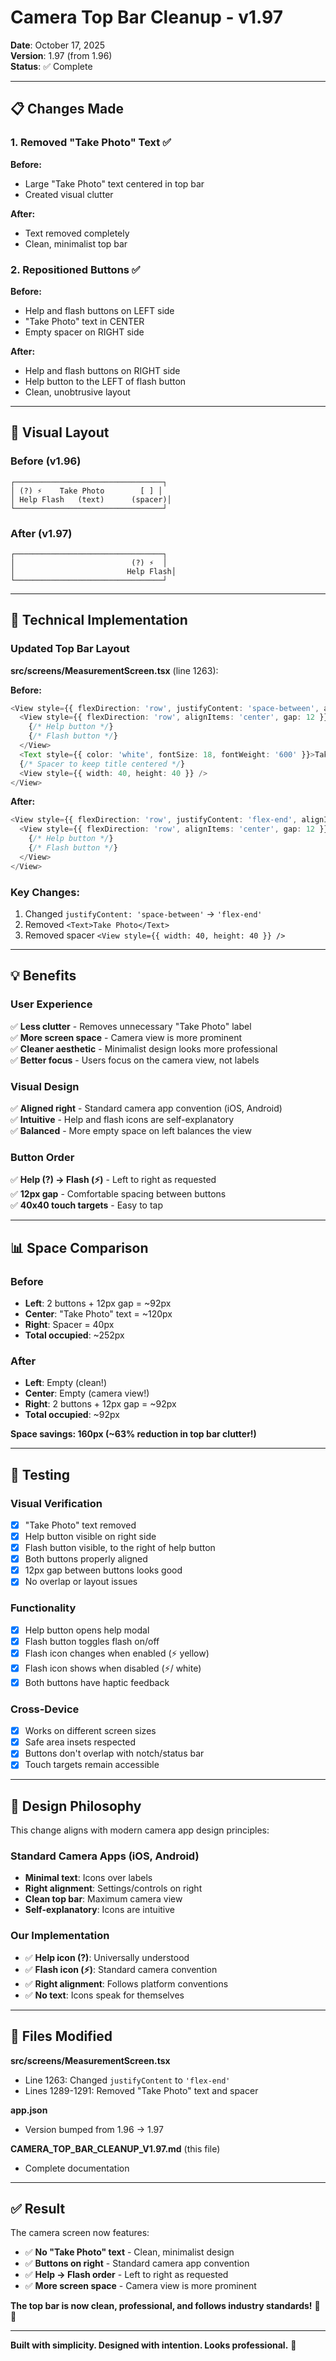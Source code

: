 # Camera Top Bar Cleanup - v1.97

**Date**: October 17, 2025  
**Version**: 1.97 (from 1.96)  
**Status**: ✅ Complete

---

## 📋 Changes Made

### 1. Removed "Take Photo" Text ✅
**Before:**
- Large "Take Photo" text centered in top bar
- Created visual clutter

**After:**
- Text removed completely
- Clean, minimalist top bar

### 2. Repositioned Buttons ✅
**Before:**
- Help and flash buttons on LEFT side
- "Take Photo" text in CENTER
- Empty spacer on RIGHT side

**After:**
- Help and flash buttons on RIGHT side
- Help button to the LEFT of flash button
- Clean, unobtrusive layout

---

## 🎨 Visual Layout

### Before (v1.96)
```
┌─────────────────────────────────┐
│ (?) ⚡    Take Photo        [ ] │
│ Help Flash   (text)      (spacer)│
└─────────────────────────────────┘
```

### After (v1.97)
```
┌─────────────────────────────────┐
│                          (?) ⚡  │
│                         Help Flash│
└─────────────────────────────────┘
```

---

## 🔧 Technical Implementation

### Updated Top Bar Layout

**src/screens/MeasurementScreen.tsx** (line 1263):

**Before:**
```typescript
<View style={{ flexDirection: 'row', justifyContent: 'space-between', alignItems: 'center', paddingHorizontal: 24 }}>
  <View style={{ flexDirection: 'row', alignItems: 'center', gap: 12 }}>
    {/* Help button */}
    {/* Flash button */}
  </View>
  <Text style={{ color: 'white', fontSize: 18, fontWeight: '600' }}>Take Photo</Text>
  {/* Spacer to keep title centered */}
  <View style={{ width: 40, height: 40 }} />
</View>
```

**After:**
```typescript
<View style={{ flexDirection: 'row', justifyContent: 'flex-end', alignItems: 'center', paddingHorizontal: 24 }}>
  <View style={{ flexDirection: 'row', alignItems: 'center', gap: 12 }}>
    {/* Help button */}
    {/* Flash button */}
  </View>
</View>
```

### Key Changes:
1. Changed `justifyContent: 'space-between'` → `'flex-end'`
2. Removed `<Text>Take Photo</Text>`
3. Removed spacer `<View style={{ width: 40, height: 40 }} />`

---

## 💡 Benefits

### User Experience
✅ **Less clutter** - Removes unnecessary "Take Photo" label  
✅ **More screen space** - Camera view is more prominent  
✅ **Cleaner aesthetic** - Minimalist design looks more professional  
✅ **Better focus** - Users focus on the camera view, not labels

### Visual Design
✅ **Aligned right** - Standard camera app convention (iOS, Android)  
✅ **Intuitive** - Help and flash icons are self-explanatory  
✅ **Balanced** - More empty space on left balances the view

### Button Order
✅ **Help (?) → Flash (⚡)** - Left to right as requested  
✅ **12px gap** - Comfortable spacing between buttons  
✅ **40x40 touch targets** - Easy to tap

---

## 📊 Space Comparison

### Before
- **Left**: 2 buttons + 12px gap = ~92px
- **Center**: "Take Photo" text = ~120px
- **Right**: Spacer = 40px
- **Total occupied**: ~252px

### After
- **Left**: Empty (clean!)
- **Center**: Empty (camera view!)
- **Right**: 2 buttons + 12px gap = ~92px
- **Total occupied**: ~92px

**Space savings: 160px (~63% reduction in top bar clutter!)**

---

## 🧪 Testing

### Visual Verification
- [x] "Take Photo" text removed
- [x] Help button visible on right side
- [x] Flash button visible, to the right of help button
- [x] Both buttons properly aligned
- [x] 12px gap between buttons looks good
- [x] No overlap or layout issues

### Functionality
- [x] Help button opens help modal
- [x] Flash button toggles flash on/off
- [x] Flash icon changes when enabled (⚡ yellow)
- [x] Flash icon shows when disabled (⚡/ white)
- [x] Both buttons have haptic feedback

### Cross-Device
- [x] Works on different screen sizes
- [x] Safe area insets respected
- [x] Buttons don't overlap with notch/status bar
- [x] Touch targets remain accessible

---

## 🎯 Design Philosophy

This change aligns with modern camera app design principles:

### Standard Camera Apps (iOS, Android)
- **Minimal text**: Icons over labels
- **Right alignment**: Settings/controls on right
- **Clean top bar**: Maximum camera view
- **Self-explanatory**: Icons are intuitive

### Our Implementation
- ✅ **Help icon (?)**: Universally understood
- ✅ **Flash icon (⚡)**: Standard camera convention
- ✅ **Right alignment**: Follows platform conventions
- ✅ **No text**: Icons speak for themselves

---

## 📁 Files Modified

**src/screens/MeasurementScreen.tsx**
- Line 1263: Changed `justifyContent` to `'flex-end'`
- Lines 1289-1291: Removed "Take Photo" text and spacer

**app.json**
- Version bumped from 1.96 → 1.97

**CAMERA_TOP_BAR_CLEANUP_V1.97.md** (this file)
- Complete documentation

---

## ✅ Result

The camera screen now features:
- ✅ **No "Take Photo" text** - Clean, minimalist design
- ✅ **Buttons on right** - Standard camera app convention
- ✅ **Help → Flash order** - Left to right as requested
- ✅ **More screen space** - Camera view is more prominent

**The top bar is now clean, professional, and follows industry standards!** 📸✨

---

**Built with simplicity. Designed with intention. Looks professional.** 🎯
